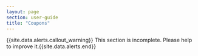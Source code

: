 ```yaml
---
layout: page
section: user-guide
title: "Coupons"
---
```


{{site.data.alerts.callout_warning}} This section is incomplete. Please help to improve it.{{site.data.alerts.end}} 